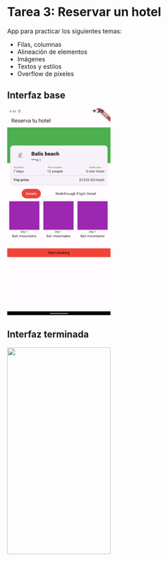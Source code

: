 # Tarea 3: Reservar un hotel

App para practicar los siguientes temas:
- Filas, columnas
- Alineación de elementos
- Imágenes
- Textos y estilos
- Overflow de pixeles

## Interfaz base
<img src="screenshot/Capture1.png" width="240" height="480" />

## Interfaz terminada
<img src="https://i.imgur.com/isTPukn.png" width="240" height="480"/>
